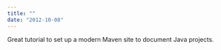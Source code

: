 ```yaml
---
title: ""
date: "2012-10-08"
---
```


Great tutorial to set up a modern Maven site to document Java projects.
